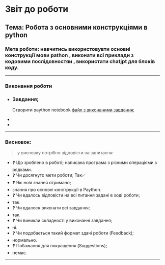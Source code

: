 # Звіт до роботи
## Тема: Робота з основними конструкціями в python 
### Мета роботи: навчитись використовувти основні конструкції мови pathon , виконати всі приклади з кодовими послідовностяи , використати chatjpt для блоків коду.

---
### Виконання роботи
*  
    ### Завдання;
	Створити paython notebook [файл з виконаними завдання](1.ipynb);
*  


*   
---
### Висновок:
> у висновку потрібно відповісти на запитання:

- :question: Що зроблено в роботі;
написана програма з різними операціями з рядками.
- :question: Чи досягнуто мети роботи;
Так✅
- :question: Які нові знання отримано;
- знання про основні конструкції в Paython.
- :question: Чи вдалось відповісти на всі питання задані в ході роботи;
- так.
- :question: Чи вдалося виконати всі завдання;
- так.
- :question: Чи виникли складності у виконанні завдання;
- ні.
- :question: Чи подобається такий формат здачі роботи (Feedback);
- нормально. 
- :question: Побажання для покращення (Suggestions);
- немає.
---